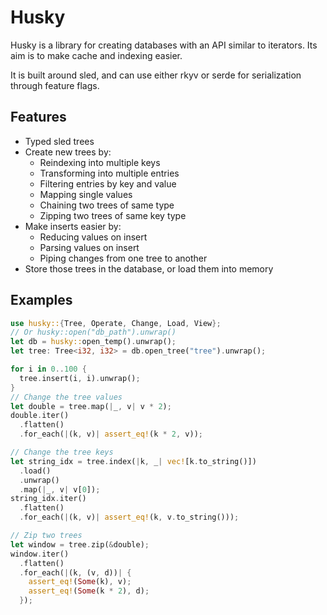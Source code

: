 
# Husky
Husky is a library for creating databases with an API similar to iterators. Its aim is to make cache and indexing easier.

It is built around sled, and can use either rkyv or serde for serialization through feature flags.

## Features
- Typed sled trees
- Create new trees by:
	- Reindexing into multiple keys
	- Transforming into multiple entries
	- Filtering entries by key and value
	- Mapping single values
	- Chaining two trees of same type
	- Zipping two trees of same key type
- Make inserts easier by:
  - Reducing values on insert
  - Parsing values on insert
  - Piping changes from one tree to another
- Store those trees in the database, or load them into memory

## Examples
```rust
use husky::{Tree, Operate, Change, Load, View};
// Or husky::open("db_path").unwrap()
let db = husky::open_temp().unwrap();
let tree: Tree<i32, i32> = db.open_tree("tree").unwrap();

for i in 0..100 {
  tree.insert(i, i).unwrap();
}
// Change the tree values
let double = tree.map(|_, v| v * 2);
double.iter()
  .flatten()
  .for_each(|(k, v)| assert_eq!(k * 2, v));

// Change the tree keys
let string_idx = tree.index(|k, _| vec![k.to_string()])
  .load()
  .unwrap()
  .map(|_, v| v[0]);
string_idx.iter()
  .flatten()
  .for_each(|(k, v)| assert_eq!(k, v.to_string()));

// Zip two trees
let window = tree.zip(&double);
window.iter()
  .flatten()
  .for_each(|(k, (v, d))| {
    assert_eq!(Some(k), v);
    assert_eq!(Some(k * 2), d);
  });
```